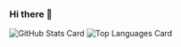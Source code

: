 ### Hi there 👋

![GitHub Stats Card](https://github-readme-stats.vercel.app/api?username=zizi4n5)
![Top Languages Card](https://github-readme-stats.vercel.app/api/top-langs/?username=zizi4n5)
